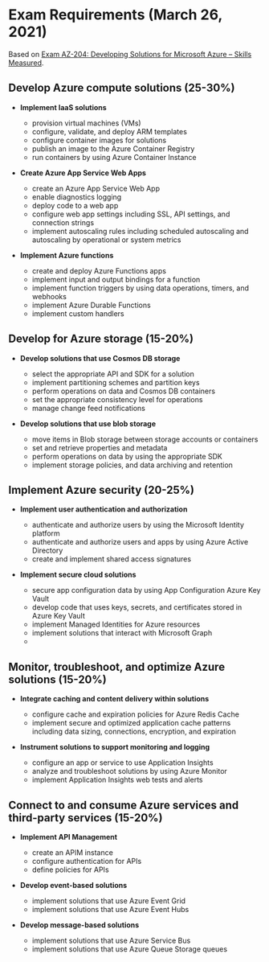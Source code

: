 # Exam Requirements (March 26, 2021)
Based on [Exam AZ-204: Developing Solutions for Microsoft Azure – Skills Measured](https://query.prod.cms.rt.microsoft.com/cms/api/am/binary/RE4oZ7B).

## Develop Azure compute solutions (25-30%)
- **Implement IaaS solutions**
  - provision virtual machines (VMs)
  - configure, validate, and deploy ARM templates
  - configure container images for solutions
  - publish an image to the Azure Container Registry
  - run containers by using Azure Container Instance

- **Create Azure App Service Web Apps**
  - create an Azure App Service Web App
  - enable diagnostics logging
  - deploy code to a web app
  - configure web app settings including SSL, API settings, and connection strings
  - implement autoscaling rules including scheduled autoscaling and autoscaling by operational or system metrics

- **Implement Azure functions**
  - create and deploy Azure Functions apps
  - implement input and output bindings for a function
  - implement function triggers by using data operations, timers, and webhooks
  - implement Azure Durable Functions
  - implement custom handlers

## Develop for Azure storage (15-20%)
- **Develop solutions that use Cosmos DB storage**
  - select the appropriate API and SDK for a solution
  - implement partitioning schemes and partition keys
  - perform operations on data and Cosmos DB containers
  - set the appropriate consistency level for operations
  - manage change feed notifications

- **Develop solutions that use blob storage**
  - move items in Blob storage between storage accounts or containers
  - set and retrieve properties and metadata
  - perform operations on data by using the appropriate SDK
  - implement storage policies, and data archiving and retention

## Implement Azure security (20-25%)
- **Implement user authentication and authorization**
  - authenticate and authorize users by using the Microsoft Identity platform
  - authenticate and authorize users and apps by using Azure Active Directory
  - create and implement shared access signatures

- **Implement secure cloud solutions**
  - secure app configuration data by using App Configuration Azure Key Vault
  - develop code that uses keys, secrets, and certificates stored in Azure Key Vault
  - implement Managed Identities for Azure resources
  - implement solutions that interact with Microsoft Graph
  - 
## Monitor, troubleshoot, and optimize Azure solutions (15-20%)
- **Integrate caching and content delivery within solutions**
  - configure cache and expiration policies for Azure Redis Cache
  - implement secure and optimized application cache patterns including data sizing, connections, encryption, and expiration

- **Instrument solutions to support monitoring and logging**
  - configure an app or service to use Application Insights
  - analyze and troubleshoot solutions by using Azure Monitor
  - implement Application Insights web tests and alerts

## Connect to and consume Azure services and third-party services (15-20%)
- **Implement API Management**
  - create an APIM instance
  - configure authentication for APIs
  - define policies for APIs

- **Develop event-based solutions**
  - implement solutions that use Azure Event Grid
  - implement solutions that use Azure Event Hubs

- **Develop message-based solutions**
  - implement solutions that use Azure Service Bus
  - implement solutions that use Azure Queue Storage queues
